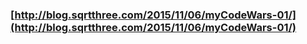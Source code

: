 ### [http://blog.sqrtthree.com/2015/11/06/myCodeWars-01/](http://blog.sqrtthree.com/2015/11/06/myCodeWars-01/)
